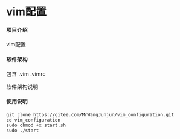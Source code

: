 # vim配置

#### 项目介绍
vim配置

#### 软件架构
包含 .vim .vimrc

软件架构说明

#### 使用说明
```shell
git clone https://gitee.com/MrWangJunjun/vim_configuration.git
cd vim_configuration
sudo chmod +x start.sh
sudo ./start
```
